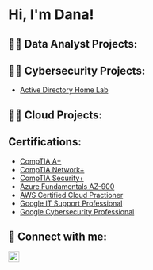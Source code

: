 <h1>Hi, I'm Dana! </h1>

<h2>👨‍💻 Data Analyst Projects:</h2>
<h2>👨‍💻 Cybersecurity Projects:</h2>

 - [Active Directory Home Lab](https://github.com/danartech/ActiveDirectoryLab)
<h2>👨‍💻 Cloud Projects:</h2>




<h2>Certifications:</h2>

- [CompTIA A+](https://github.com/joshmadakor1/Algorithms-Practice)
- [CompTIA Network+](https://github.com/joshmadakor1/Algorithms-Practice)
- [CompTIA Security+](https://github.com/joshmadakor1/Algorithms-Practice)
- [Azure Fundamentals AZ-900](https://github.com/joshmadakor1/Algorithms-Practice)
- [AWS Certified Cloud Practioner](https://github.com/joshmadakor1/Algorithms-Practice)
- [Google IT Support Professional](https://github.com/joshmadakor1/Algorithms-Practice)
- [Google Cybersecurity Professional](https://github.com/joshmadakor1/Algorithms-Practice)


<h2> 🤳 Connect with me:</h2>

[<img align="left" alt="DanaRobinson| LinkedIn" width="22px" src="https://cdn.jsdelivr.net/npm/simple-icons@v3/icons/linkedin.svg" />][linkedin]


[linkedin]: https://www.linkedin.com/in/dana-robinson-acct/

<!--
**joshmadakor1/joshmadakor1** is a ✨ _special_ ✨ repository because its `README.md` (this file) appears on your GitHub profile.

Here are some ideas to get you started:

- 🔭 I’m currently working on ...
- 🌱 I’m currently learning ...
- 👯 I’m looking to collaborate on ...
- 🤔 I’m looking for help with ...
- 💬 Ask me about ...
- 📫 How to reach me: ...
- 😄 Pronouns: ...
- ⚡ Fun fact: ...
-->
